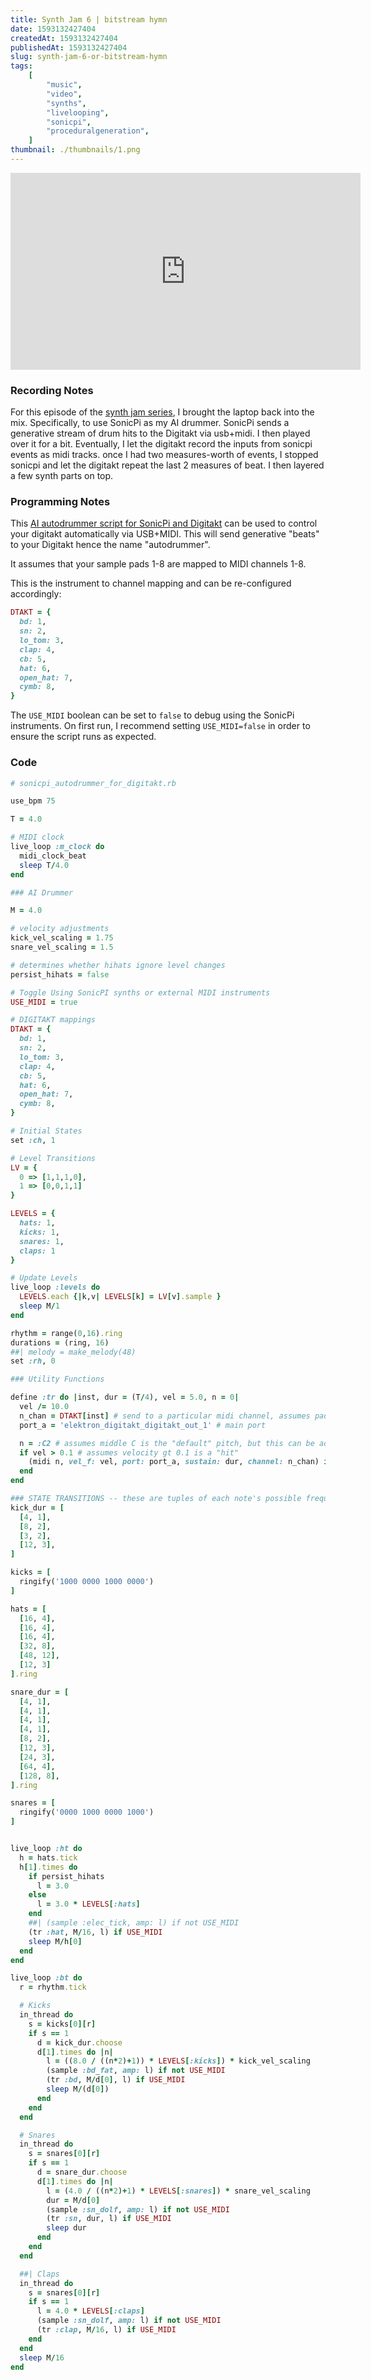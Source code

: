 ```yaml
---
title: Synth Jam 6 | bitstream hymn
date: 1593132427404
createdAt: 1593132427404
publishedAt: 1593132427404
slug: synth-jam-6-or-bitstream-hymn
tags:
    [
        "music",
        "video",
        "synths",
        "livelooping",
        "sonicpi",
        "proceduralgeneration",
    ]
thumbnail: ./thumbnails/1.png
---
```


<iframe width="560" height="315" src="https://www.youtube.com/embed/4JZvE5nQtC0" frameborder="0" allow="accelerometer; autoplay; encrypted-media; gyroscope; picture-in-picture" allowfullscreen></iframe>

### Recording Notes

For this episode of the [synth jam series](/tags/synth/), I brought the laptop back into the mix. Specifically, to use SonicPi as my AI drummer. SonicPi sends a generative stream of drum hits to the Digitakt via usb+midi. I then played over it for a bit. Eventually, I let the digitakt record the inputs from sonicpi events as midi tracks. once I had two measures-worth of events, I stopped sonicpi and let the digitakt repeat the last 2 measures of beat. I then layered a few synth parts on top.

### Programming Notes

This [AI autodrummer script for SonicPi and Digitakt](https://gist.github.com/omardelarosa/04b80a3c9dfbdd5b9bd5b64a21953e7a) can be used to control your digitakt automatically via USB+MIDI. This will send generative "beats" to your Digitakt hence the name "autodrummer".

It assumes that your sample pads 1-8 are mapped to MIDI channels 1-8.

This is the instrument to channel mapping and can be re-configured accordingly:

```ruby
DTAKT = {
  bd: 1,
  sn: 2,
  lo_tom: 3,
  clap: 4,
  cb: 5,
  hat: 6,
  open_hat: 7,
  cymb: 8,
}
```

The `USE_MIDI` boolean can be set to `false` to debug using the SonicPi instruments. On first run, I recommend setting `USE_MIDI=false` in order to ensure the script runs as expected.

### Code

```ruby
# sonicpi_autodrummer_for_digitakt.rb

use_bpm 75

T = 4.0

# MIDI clock
live_loop :m_clock do
  midi_clock_beat
  sleep T/4.0
end

### AI Drummer

M = 4.0

# velocity adjustments
kick_vel_scaling = 1.75
snare_vel_scaling = 1.5

# determines whether hihats ignore level changes
persist_hihats = false

# Toggle Using SonicPI synths or external MIDI instruments
USE_MIDI = true

# DIGITAKT mappings
DTAKT = {
  bd: 1,
  sn: 2,
  lo_tom: 3,
  clap: 4,
  cb: 5,
  hat: 6,
  open_hat: 7,
  cymb: 8,
}

# Initial States
set :ch, 1

# Level Transitions
LV = {
  0 => [1,1,1,0],
  1 => [0,0,1,1]
}

LEVELS = {
  hats: 1,
  kicks: 1,
  snares: 1,
  claps: 1
}

# Update Levels
live_loop :levels do
  LEVELS.each {|k,v| LEVELS[k] = LV[v].sample }
  sleep M/1
end

rhythm = range(0,16).ring
durations = (ring, 16)
##| melody = make_melody(48)
set :rh, 0

### Utility Functions

define :tr do |inst, dur = (T/4), vel = 5.0, n = 0|
  vel /= 10.0
  n_chan = DTAKT[inst] # send to a particular midi channel, assumes pads 1-8 are mapped to channels 1-8
  port_a = 'elektron_digitakt_digitakt_out_1' # main port

  n = :C2 # assumes middle C is the "default" pitch, but this can be adapted for different tunings
  if vel > 0.1 # assumes velocity gt 0.1 is a "hit"
    (midi n, vel_f: vel, port: port_a, sustain: dur, channel: n_chan) if n_chan
  end
end

### STATE TRANSITIONS -- these are tuples of each note's possible frequency of occurence
kick_dur = [
  [4, 1],
  [8, 2],
  [3, 2],
  [12, 3],
]

kicks = [
  ringify('1000 0000 1000 0000')
]

hats = [
  [16, 4],
  [16, 4],
  [16, 4],
  [32, 8],
  [48, 12],
  [12, 3]
].ring

snare_dur = [
  [4, 1],
  [4, 1],
  [4, 1],
  [4, 1],
  [8, 2],
  [12, 3],
  [24, 3],
  [64, 4],
  [128, 8],
].ring

snares = [
  ringify('0000 1000 0000 1000')
]


live_loop :ht do
  h = hats.tick
  h[1].times do
    if persist_hihats
      l = 3.0
    else
      l = 3.0 * LEVELS[:hats]
    end
    ##| (sample :elec_tick, amp: l) if not USE_MIDI
    (tr :hat, M/16, l) if USE_MIDI
    sleep M/h[0]
  end
end

live_loop :bt do
  r = rhythm.tick

  # Kicks
  in_thread do
    s = kicks[0][r]
    if s == 1
      d = kick_dur.choose
      d[1].times do |n|
        l = ((8.0 / ((n*2)+1)) * LEVELS[:kicks]) * kick_vel_scaling
        (sample :bd_fat, amp: l) if not USE_MIDI
        (tr :bd, M/d[0], l) if USE_MIDI
        sleep M/(d[0])
      end
    end
  end

  # Snares
  in_thread do
    s = snares[0][r]
    if s == 1
      d = snare_dur.choose
      d[1].times do |n|
        l = (4.0 / ((n*2)+1) * LEVELS[:snares]) * snare_vel_scaling
        dur = M/d[0]
        (sample :sn_dolf, amp: l) if not USE_MIDI
        (tr :sn, dur, l) if USE_MIDI
        sleep dur
      end
    end
  end

  ##| Claps
  in_thread do
    s = snares[0][r]
    if s == 1
      l = 4.0 * LEVELS[:claps]
      (sample :sn_dolf, amp: l) if not USE_MIDI
      (tr :clap, M/16, l) if USE_MIDI
    end
  end
  sleep M/16
end
```
